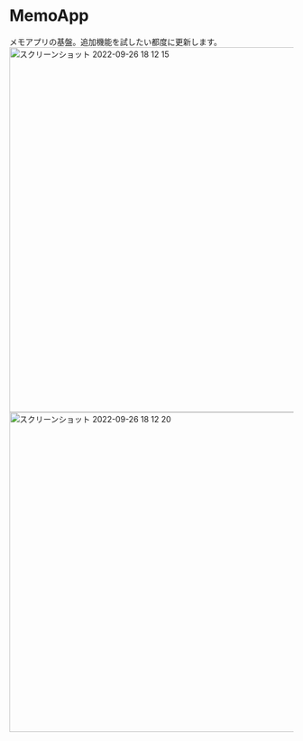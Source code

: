 # MemoApp
メモアプリの基盤。追加機能を試したい都度に更新します。
<img width="647" alt="スクリーンショット 2022-09-26 18 12 15" src="https://user-images.githubusercontent.com/100055504/192240983-fef545a8-9da4-4da5-892c-f4e72782aa77.png">
<img width="567" alt="スクリーンショット 2022-09-26 18 12 20" src="https://user-images.githubusercontent.com/100055504/192240992-4c8bd7b0-fe6e-458c-b8ea-c0e05b94d035.png">
